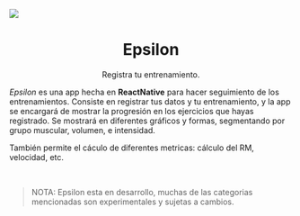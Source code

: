 ![](assets/logo_ep.png)

 <h1 align="center"><b>Epsilon</b></h1>
  <p align="center">
  Registra tu entrenamiento.
    <br />
 

*Epsilon* es una app hecha en **ReactNative** para hacer seguimiento de los entrenamientos. Consiste en registrar tus datos y tu entrenamiento, y la app se encargará de mostrar la progresión en los ejercicios que hayas registrado. Se mostrará en diferentes gráficos y formas, segmentando por grupo muscular, volumen, e intensidad. 

También permite el cáculo de diferentes metricas: cálculo del RM, velocidad, etc.

<br/>

> NOTA: Epsilon esta en desarrollo, muchas de las categorias mencionadas son experimentales y sujetas a cambios.
